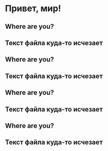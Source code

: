 # Привет, мир!
## Where are you?
## Текст файла куда-то исчезает
## Where are you?
## Текст файла куда-то исчезает
## Where are you?
## Текст файла куда-то исчезает
## Where are you?
## Текст файла куда-то исчезает